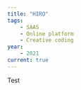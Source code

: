 ```yaml
---
title: "HIRO"
tags:
    - SAAS
    - Online platform
    - Creative coding
year:
    - 2021
current: true
---
```

Test
